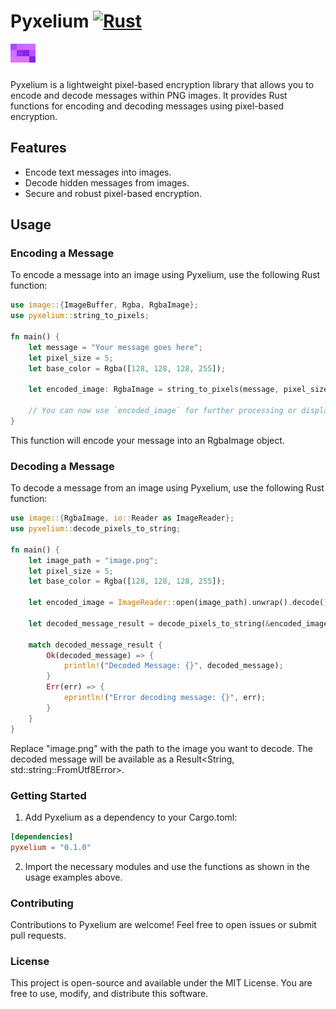# Pyxelium [![Rust](https://github.com/Rikatemu/pyxelium/actions/workflows/rust.yml/badge.svg?branch=main)](https://github.com/Rikatemu/pyxelium/actions/workflows/rust.yml)

![Screenshot](encoded_image.png)

Pyxelium is a lightweight pixel-based encryption library that allows you to encode and decode messages within PNG images. It provides Rust functions for encoding and decoding messages using pixel-based encryption.

## Features

- Encode text messages into images.
- Decode hidden messages from images.
- Secure and robust pixel-based encryption.

## Usage

### Encoding a Message

To encode a message into an image using Pyxelium, use the following Rust function:

```rust
use image::{ImageBuffer, Rgba, RgbaImage};
use pyxelium::string_to_pixels;

fn main() {
    let message = "Your message goes here";
    let pixel_size = 5;
    let base_color = Rgba([128, 128, 128, 255]);
    
    let encoded_image: RgbaImage = string_to_pixels(message, pixel_size, base_color);
    
    // You can now use `encoded_image` for further processing or display.
}
```

This function will encode your message into an RgbaImage object.

### Decoding a Message

To decode a message from an image using Pyxelium, use the following Rust function:

```rust
use image::{RgbaImage, io::Reader as ImageReader};
use pyxelium::decode_pixels_to_string;

fn main() {
    let image_path = "image.png";
    let pixel_size = 5;
    let base_color = Rgba([128, 128, 128, 255]);
    
    let encoded_image = ImageReader::open(image_path).unwrap().decode().unwrap().to_rgba8();
    
    let decoded_message_result = decode_pixels_to_string(&encoded_image, pixel_size, base_color);
    
    match decoded_message_result {
        Ok(decoded_message) => {
            println!("Decoded Message: {}", decoded_message);
        }
        Err(err) => {
            eprintln!("Error decoding message: {}", err);
        }
    }
}
```

Replace "image.png" with the path to the image you want to decode. The decoded message will be available as a Result<String, std::string::FromUtf8Error>.

### Getting Started

1. Add Pyxelium as a dependency to your Cargo.toml:
```toml
[dependencies]
pyxelium = "0.1.0"
```

2. Import the necessary modules and use the functions as shown in the usage examples above.

### Contributing

Contributions to Pyxelium are welcome! Feel free to open issues or submit pull requests.

### License

This project is open-source and available under the MIT License. You are free to use, modify, and distribute this software.
